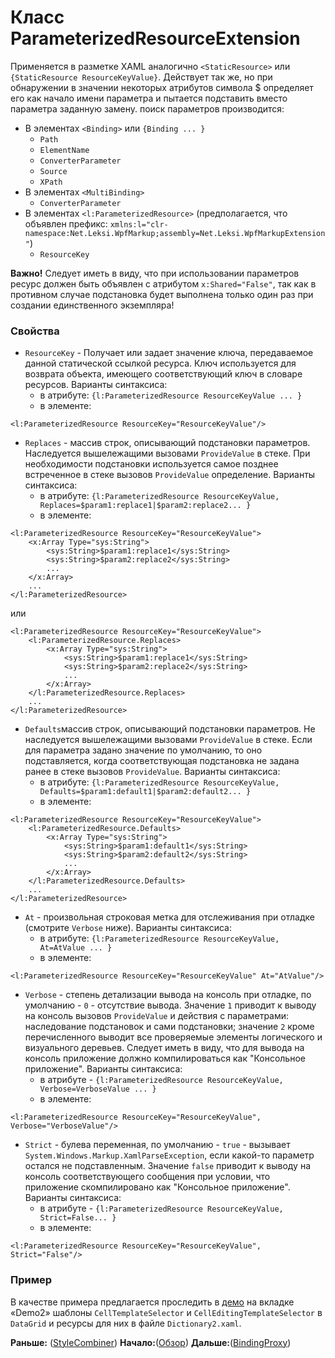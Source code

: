 # Класс ParameterizedResourceExtension
Применяется в разметке XAML аналогично `<StaticResource>` или `{StaticResource ResourceKeyValue}`. Действует так же, но при обнаружении в значении некоторых атрибутов символа $ определяет его как начало имени параметра и пытается подставить вместо параметра заданную замену. 
поиск параметров производится:
* В элементах `<Binding>` или `{Binding ... }`
    * `Path`
    * `ElementName`  
    * `ConverterParameter`
    * `Source`  
    * `XPath`
* В элементах `<MultiBinding>`
    * `ConverterParameter`
* В элементах `<l:ParameterizedResource>` (предполагается, что объявлен префикс: `xmlns:l="clr-namespace:Net.Leksi.WpfMarkup;assembly=Net.Leksi.WpfMarkupExtension"`)
    * `ResourceKey`

**Важно!** Следует иметь в виду, что при использовании параметров ресурс должен быть объявлен с атрибутом `x:Shared="False"`, так как в противном случае подстановка будет выполнена только один раз при создании единственного экземпляра!
### Свойства
* `ResourceKey` - Получает или задает значение ключа, передаваемое данной статической ссылкой ресурса. Ключ используется для возврата объекта, имеющего соответствующий ключ в словаре ресурсов. Варианты синтаксиса: 
    * в атрибуте: `{l:ParameterizedResource ResourceKeyValue ... }`
    * в элементе:
```
<l:ParameterizedResource ResourceKey="ResourceKeyValue"/>
```
* `Replaces` - массив строк, описывающий подстановки параметров. Наследуется вышележащими вызовами `ProvideValue` в стеке. При необходимости подстановки используется самое позднее встреченное в стеке вызовов `ProvideValue` определение. Варианты синтаксиса: 
    * в атрибуте: `{l:ParameterizedResource ResourceKeyValue, Replaces=$param1:replace1|$param2:replace2... }`
    * в элементе:
```
<l:ParameterizedResource ResourceKey="ResourceKeyValue">
    <x:Array Type="sys:String">
        <sys:String>$param1:replace1</sys:String>
        <sys:String>$param2:replace2</sys:String>
        ...
    </x:Array>
    ...
</l:ParameterizedResource>
```
или
```
<l:ParameterizedResource ResourceKey="ResourceKeyValue">
    <l:ParameterizedResource.Replaces>
        <x:Array Type="sys:String">
            <sys:String>$param1:replace1</sys:String>
            <sys:String>$param2:replace2</sys:String>
            ...
        </x:Array>
    </l:ParameterizedResource.Replaces>    
    ...
</l:ParameterizedResource>
```
* `Defaults`массив строк, описывающий подстановки параметров. Не наследуется вышележащими вызовами `ProvideValue` в стеке. Если для параметра задано значение по умолчанию, то оно подставляется, когда соответствующая подстановка не задана ранее в стеке вызовов `ProvideValue`. Варианты синтаксиса: 
    * в атрибуте: `{l:ParameterizedResource ResourceKeyValue, Defaults=$param1:default1|$param2:default2... }`
    * в элементе:
```
<l:ParameterizedResource ResourceKey="ResourceKeyValue">
    <l:ParameterizedResource.Defaults>
        <x:Array Type="sys:String">
            <sys:String>$param1:default1</sys:String>
            <sys:String>$param2:default2</sys:String>
            ...
        </x:Array>
    </l:ParameterizedResource.Defaults>    
    ...
</l:ParameterizedResource>
```
* `At` - произвольная строковая метка для отслеживания при отладке (смотрите `Verbose` ниже). Варианты синтаксиса: 
    * в атрибуте: `{l:ParameterizedResource ResourceKeyValue, At=AtValue ... }`
    * в элементе:
```
<l:ParameterizedResource ResourceKey="ResourceKeyValue" At="AtValue"/>
```
* `Verbose` - степень детализации вывода на консоль при отладке, по умолчанию - `0` - отсутствие вывода. Значение `1` приводит к выводу на консоль вызовов `ProvideValue` и действия с параметрами: наследование подстановок и сами подстановки; значение `2` кроме перечисленного выводит все проверяемые элементы логического и визуального деревьев. Следует иметь в виду, что для вывода на консоль приложение должно компилироваться как "Консольное приложение". Варианты синтаксиса: 
    * в атрибуте - `{l:ParameterizedResource ResourceKeyValue, Verbose=VerboseValue ... }`
    * в элементе:
```
<l:ParameterizedResource ResourceKey="ResourceKeyValue", Verbose="VerboseValue"/>
```
* `Strict` - булева переменная, по умолчанию - `true` - вызывает `System.Windows.Markup.XamlParseException`, если какой-то параметр остался не подставленным. Значение `false` приводит к выводу на консоль соответствующего сообщения при условии, что приложение скомпилировано как "Консольное приложение". Варианты синтаксиса: 
    * в атрибуте - `{l:ParameterizedResource ResourceKeyValue, Strict=False... }`
    * в элементе:
```
<l:ParameterizedResource ResourceKey="ResourceKeyValue", Strict="False"/>
```
### Пример
В качестве примера предлагается проследить в [демо](Демо) на вкладке «Demo2» шаблоны `CellTemplateSelector` и `CellEditingTemplateSelector` в `DataGrid` и ресурсы для них в файле `Dictionary2.xaml`. 

**Раньше:** ([StyleCombiner](StyleCombiner-ru)) **Начало:**([Обзор](Обзор)) **Дальше:**([BindingProxy](BindingProxy-ru))